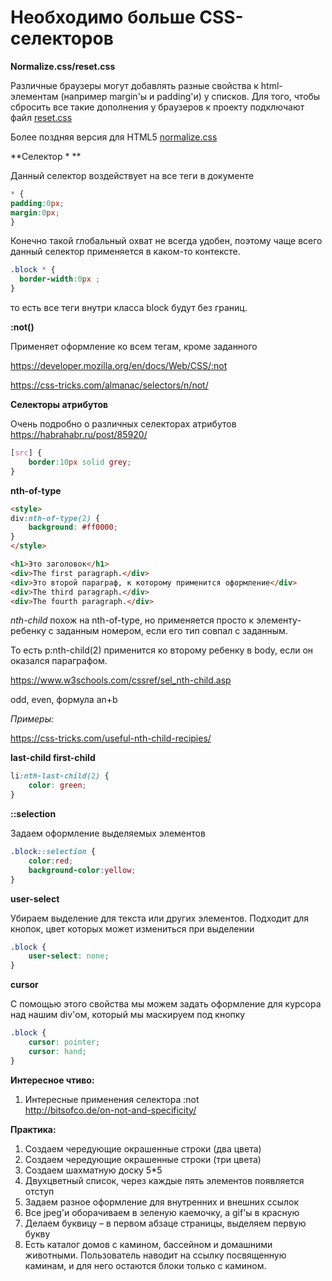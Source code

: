 # Необходимо больше CSS-селекторов


**Normalize.css/reset.css**

Различные браузеры могут добавлять разные свойства к html-элементам (например margin'ы и padding'и) у списков. Для того, чтобы сбросить все такие дополнения у браузеров к проекту подключают файл [reset.css](http://meyerweb.com/eric/tools/css/reset/)

Более поздняя версия для HTML5 [normalize.css](https://necolas.github.io/normalize.css/)

**Селектор * **

Данный селектор воздействует на все теги в документе

```css
* {
padding:0px;
margin:0px;
}
```

Конечно такой глобальный охват не всегда удобен, поэтому чаще всего данный селектор применяется в каком-то контексте.

```css
.block * {
  border-width:0px ;
}
```
то есть все теги внутри класса block будут без границ.

**:not()**

Применяет оформление ко всем тегам, кроме заданного

https://developer.mozilla.org/en/docs/Web/CSS/:not

https://css-tricks.com/almanac/selectors/n/not/

**Селекторы атрибутов**

Очень подробно о различных селекторах атрибутов
https://habrahabr.ru/post/85920/


```css
[src] {
    border:10px solid grey;
}
```

**nth-of-type**

```html
<style> 
div:nth-of-type(2) {
    background: #ff0000;
}
</style>

<h1>Это заголовок</h1>
<div>The first paragraph.</div>
<div>Это второй параграф, к которому применится оформление</div>
<div>The third paragraph.</div>
<div>The fourth paragraph.</div>
```

_nth-child_ похож на nth-of-type, но применяется просто к элементу-ребенку с заданным номером, если его тип совпал с заданным.

То есть p:nth-child(2) применится ко второму ребенку в body, если он оказался параграфом.

https://www.w3schools.com/cssref/sel_nth-child.asp

odd, even, формула an+b

_Примеры:_

https://css-tricks.com/useful-nth-child-recipies/
	
**last-child
first-child**

```css
li:nth-last-child(2) {
    color: green;
}
```

**::selection**

Задаем оформление выделяемых элементов

```css
.block::selection {
    color:red;
    background-color:yellow;
}
```

**user-select**

Убираем выделение для текста или других элементов. Подходит для кнопок, цвет которых может измениться при выделении
```css
.block {
    user-select: none;
}
```
**cursor**

С помощью этого свойства мы можем задать оформление для курсора над нашим div'ом, который мы маскируем под кнопку

```css
.block {
    cursor: pointer;
    cursor: hand;
}
```

**Интересное чтиво:**

1. Интересные применения селектора :not  
http://bitsofco.de/on-not-and-specificity/

**Практика:**

1. Создаем чередующие окрашенные строки (два цвета)
2. Создаем чередующие окрашенные строки (три цвета)
3. Создаем шахматную доску 5*5
4. Двухцветный список, через каждые пять элементов появляется отступ
5. Задаем разное оформление для внутренних и внешних ссылок
6. Все jpeg'и оборачиваем в зеленую каемочку, а gif'ы в красную
7. Делаем буквицу – в первом абзаце страницы, выделяем первую букву
8. Есть каталог домов с камином, бассейном и домашними животными. Пользователь наводит на ссылку посвященную каминам, и для него остаются блоки только с камином.
